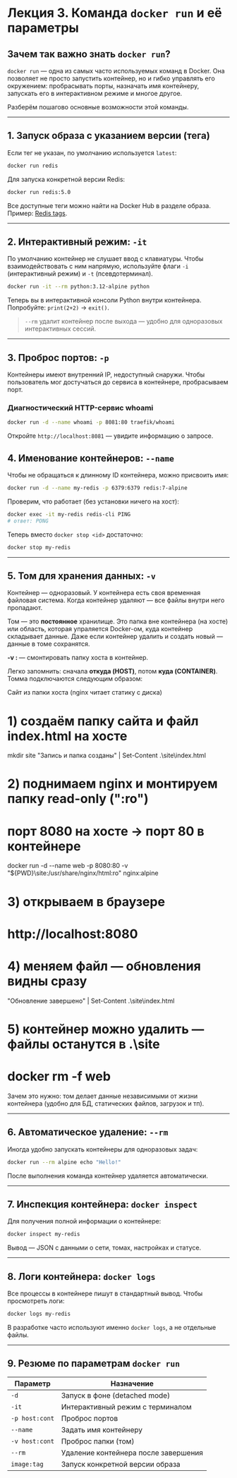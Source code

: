 
# Лекция 3. Команда `docker run` и её параметры

## Зачем так важно знать `docker run`?

`docker run` — одна из самых часто используемых команд в Docker. Она позволяет не просто запустить контейнер, но и гибко управлять его окружением: пробрасывать порты, назначать имя контейнеру, запускать его в интерактивном режиме и многое другое.

Разберём пошагово основные возможности этой команды.

---

## 1. Запуск образа с указанием версии (тега)

Если тег не указан, по умолчанию используется `latest`:

```bash
docker run redis
```

Для запуска конкретной версии Redis:

```bash
docker run redis:5.0
```

Все доступные теги можно найти на Docker Hub в разделе образа.
Пример: [Redis tags](https://hub.docker.com/_/redis).

---

## 2. Интерактивный режим: `-it`

По умолчанию контейнер не слушает ввод с клавиатуры. Чтобы взаимодействовать с ним напрямую, используйте флаги `-i` (интерактивный режим) и `-t` (псевдотерминал).

```bash
docker run -it --rm python:3.12-alpine python
```

Теперь вы в интерактивной консоли Python внутри контейнера.
Попробуйте: `print(2+2)` → `exit()`.

> `--rm` удалит контейнер после выхода — удобно для одноразовых интерактивных сессий.

---

## 3. Проброс портов: `-p`

Контейнеры имеют внутренний IP, недоступный снаружи. Чтобы пользователь мог достучаться до сервиса в контейнере, пробрасываем порт.

### Диагностический HTTP-сервис **whoami**

```bash
docker run -d --name whoami -p 8081:80 traefik/whoami
```

Откройте `http://localhost:8081` — увидите информацию о запросе.

## 4. Именование контейнеров: `--name`

Чтобы не обращаться к длинному ID контейнера, можно присвоить имя:

```bash
docker run -d --name my-redis -p 6379:6379 redis:7-alpine
```
Проверим, что работает (без установки ничего на хост):

```bash
docker exec -it my-redis redis-cli PING
# ответ: PONG
```
Теперь вместо `docker stop <id>` достаточно:

```bash
docker stop my-redis
```
---

## 5. Том для хранения данных: `-v`

Контейнер — одноразовый. У контейнера есть своя временная файловая система. Когда контейнер удаляют — все файлы внутри него пропадают.

Том — это **постоянное** хранилище. Это папка вне контейнера (на хосте) или область, которая упраляется Docker-ом, куда контейнер складывает данные.
Даже если контейнер удалить и создать новый — данные в томе сохранятся.

**-v <HOST> : <CONTAINER>** — смонтировать папку хоста в контейнер.

Легко запомнить: сначала **откуда (HOST)**, потом **куда (CONTAINER)**.
Томма подключаются следующим образом:

Сайт из папки хоста (nginx читает статику с диска)

# 1) создаём папку сайта и файл index.html на хосте
mkdir site
"Запись и папка созданы" | Set-Content .\site\index.html

# 2) поднимаем nginx и монтируем папку read-only (":ro")
#    порт 8080 на хосте → порт 80 в контейнере
docker run -d --name web -p 8080:80 -v "${PWD}\site:/usr/share/nginx/html:ro" nginx:alpine

# 3) открываем в браузере
# http://localhost:8080

# 4) меняем файл — обновления видны сразу
"Обновление завершено" | Set-Content .\site\index.html

# 5) контейнер можно удалить — файлы останутся в .\site
# docker rm -f web


Зачем это нужно: том делает данные независимыми от жизни контейнера (удобно для БД, статических файлов, загрузок и тп).

---

## 6. Автоматическое удаление: `--rm`

Иногда удобно запускать контейнеры для одноразовых задач:

```bash
docker run --rm alpine echo "Hello!"
```
После выполнения команда контейнер удаляется автоматически.

---

## 7. Инспекция контейнера: `docker inspect`

Для получения полной информации о контейнере:

```bash
docker inspect my-redis
```

Вывод — JSON с данными о сети, томах, настройках и статусе.

---

## 8. Логи контейнера: `docker logs`

Все процессы в контейнере пишут в стандартный вывод. Чтобы просмотреть логи:

```bash
docker logs my-redis
```

В разработке часто используют именно `docker logs`, а не отдельные файлы.

---

## 9. Резюме по параметрам `docker run`

| Параметр       | Назначение                           |
| -------------- | ------------------------------------ |
| `-d`           | Запуск в фоне (detached mode)        |
| `-it`          | Интерактивный режим с терминалом     |
| `-p host:cont` | Проброс портов                       |
| `--name`       | Задать имя контейнеру                |
| `-v host:cont` | Проброс папки (том)                  |
| `--rm`         | Удаление контейнера после завершения |
| `image:tag`    | Запуск конкретной версии образа      |

